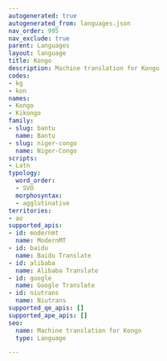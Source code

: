 ```yaml
---
autogenerated: true
autogenerated_from: languages.json
nav_order: 995
nav_exclude: true
parent: Languages
layout: language
title: Kongo
description: Machine translation for Kongo
codes:
- kg
- kon
names:
- Kongo
- Kikongo
family:
- slug: bantu
  name: Bantu
- slug: niger-congo
  name: Niger-Congo
scripts:
- Latn
typology:
  word_order:
  - SVO
  morphosyntax:
  - agglutinative
territories:
- ao
supported_apis:
- id: modernmt
  name: ModernMT
- id: baidu
  name: Baidu Translate
- id: alibaba
  name: Alibaba Translate
- id: google
  name: Google Translate
- id: niutrans
  name: Niutrans
supported_qe_apis: []
supported_ape_apis: []
seo:
  name: Machine translation for Kongo
  type: Language

---
```


